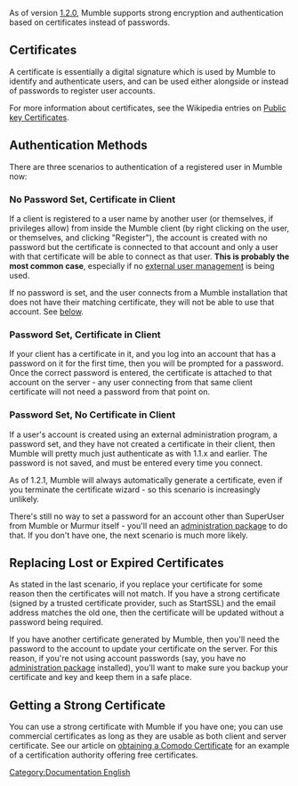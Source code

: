 As of version [1.2.0](1.2.0 "wikilink"), Mumble supports strong
encryption and authentication based on certificates instead of
passwords.

## Certificates

A certificate is essentially a digital signature which is used by Mumble
to identify and authenticate users, and can be used either alongside or
instead of passwords to register user accounts.

For more information about certificates, see the Wikipedia entries on
[Public key
Certificates](http://en.wikipedia.org/wiki/Public_key_certificate).

## Authentication Methods

There are three scenarios to authentication of a registered user in
Mumble now:

### No Password Set, Certificate in Client

If a client is registered to a user name by another user (or themselves,
if privileges allow) from inside the Mumble client (by right clicking on
the user, or themselves, and clicking "Register"), the account is
created with no password but the certificate is connected to that
account and only a user with that certificate will be able to connect as
that user. **This is probably the most common case**, especially if no
[external user management](3rd_Party_Applications "wikilink") is being
used.

If no password is set, and the user connects from a Mumble installation
that does not have their matching certificate, they will not be able to
use that account. See
[below](#Replacing_Lost_or_Expired_Certificates "wikilink").

### Password Set, Certificate in Client

If your client has a certificate in it, and you log into an account that
has a password on it for the first time, then you will be prompted for a
password. Once the correct password is entered, the certificate is
attached to that account on the server - any user connecting from that
same client certificate will not need a password from that point on.

### Password Set, No Certificate in Client

If a user's account is created using an external administration program,
a password set, and they have not created a certificate in their client,
then Mumble will pretty much just authenticate as with 1.1.x and
earlier. The password is not saved, and must be entered every time you
connect.

As of 1.2.1, Mumble will always automatically generate a certificate,
even if you terminate the certificate wizard - so this scenario is
increasingly unlikely.

There's still no way to set a password for an account other than
SuperUser from Mumble or Murmur itself - you'll need an [administration
package](3rd_Party_Applications "wikilink") to do that. If you don't
have one, the next scenario is much more likely.

## Replacing Lost or Expired Certificates

As stated in the last scenario, if you replace your certificate for some
reason then the certificates will not match. If you have a strong
certificate (signed by a trusted certificate provider, such as StartSSL)
and the email address matches the old one, then the certificate will be
updated without a password being required.

If you have another certificate generated by Mumble, then you'll need
the password to the account to update your certificate on the server.
For this reason, if you're not using account passwords (say, you have no
[administration package](3rd_Party_Applications "wikilink") installed),
you'll want to make sure you backup your certificate and key and keep
them in a safe place.

## Getting a Strong Certificate

You can use a strong certificate with Mumble if you have one; you can
use commercial certificates as long as they are usable as both client
and server certificate. See our article on [obtaining a Comodo
Certificate](obtaining_a_Comodo_Certificate "wikilink") for an example
of a certification authority offering free certificates.

[Category:Documentation
English](Category:Documentation_English "wikilink")